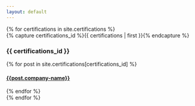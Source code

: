 ```yaml
---
layout: default
---
```


<div id="archives">
{% for certifications in site.certifications %}
  <div class="archive-group">
    {% capture certifications_id %}{{ certifications | first }}{% endcapture %}
    <div id="#{{ certifications_id | slugize }}"></div>
    <p></p>
    <h3 class="certifications-head">{{ certifications_id }}</h3>
    <a name="{{ post.link }}"></a>
    {% for post in site.certifications[certifications_id] %}
    <article class="archive-item"> 
      <h4><a href="{{ post.link }}">{{post.company-name}}</a></h4>
    </article>
    {% endfor %}
  </div>
{% endfor %}
</div>
